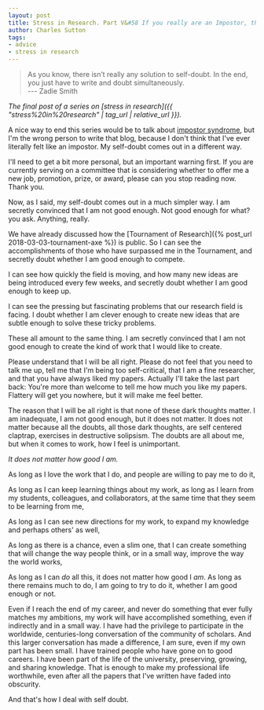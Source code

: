 ```yaml
---
layout: post
title: Stress in Research. Part V&#58 If you really are an Impostor, then it's not a Syndrome
author: Charles Sutton
tags:
- advice
- stress in research
---
```


> As you know, there isn’t really any solution to self-doubt. In the end,
> you just have to write and doubt simultaneously.  
> --- Zadie Smith

*The final post of a series on
[stress in research]({{ "stress%20in%20research" | tag_url | relative_url }}).*

A nice way to end this series would be to talk about [impostor syndrome](http://phdcomics.com/comics/archive.php?comicid=1973),
but I'm the wrong
person to write that blog, because I don't think that I've ever literally
felt like an impostor. My self-doubt comes out in a different way.

I'll need to get a bit more personal, but an important warning first.
If you are currently serving on a committee that is considering whether to offer
me a new job, promotion, prize, or award, please can you stop reading now.
Thank you.

Now, as I said, my self-doubt comes out in a much simpler way.
I am secretly convinced that I am not good enough.
Not good enough for what? you ask. Anything, really.

We have already discussed how the
[Tournament of Research]({% post_url 2018-03-03-tournament-axe %})
is public. So I can see the accomplishments of those who have surpassed me
in the Tournament, and secretly doubt whether I am good enough to compete.

I can see how quickly the field is moving, and how many new ideas
are being introduced every few weeks, and secretly doubt
whether I am good enough to keep up.

I can see the pressing but fascinating problems that our research
field is facing. I doubt whether I am clever enough to create new ideas
that are subtle enough to solve these tricky problems.

These all amount to the same thing.
I am secretly convinced that I am not good
enough to create the kind of work that I would like to create.

Please understand that I will be all right. Please do not feel that you need to talk me up, tell me that
I'm being too self-critical, that I am a fine researcher, and that
you have always liked my papers.
Actually I'll take the last part back: You're more than welcome to
tell me how much you like my papers.
Flattery will get you nowhere, but it will make me feel better.

The reason that I will be all right is that none of these dark thoughts matter.
I am inadequate, I am not good enough, but it does not matter.
It does not matter because all the doubts, all those dark thoughts, are self centered claptrap,
exercises in destructive solipsism.  The doubts are all about me,
but when it comes to work, how I feel is unimportant.

*It does not matter how good I am.*

As long as I love the work
that I do, and people are willing to pay me to do it,

As long as I can keep learning things about my work,
as long as I learn from my students, colleagues, and collaborators,
at the same time that they seem to be learning from me,

As long as I can see new directions for my work,
to expand my knowledge and perhaps others' as well,

As long as there is a chance, even a slim one, that I can create something
that will change the way people think, or in a small way, improve
the way the world works,

As long as I can *do* all this, it does not matter how good I *am*.
As long as there remains much to do,
I am going to try to do it, whether I am good enough or not.

Even if I reach the end of my career, and never do something that ever fully
matches my ambitions, my work will have accomplished
something, even if indirectly and in a small way.
I have had the privilege to participate in the worldwide, centuries-long conversation
of the community of scholars. And this larger conversation
has made a difference, I am sure, even if my own part has been small.
I have trained people who have gone on to good careers.
I have been part of the life of the university, preserving, growing, and sharing
knowledge. That is
 enough to make my professional life worthwhile, even after all the papers that I've written have faded into obscurity.

And that's how I deal with self doubt.
